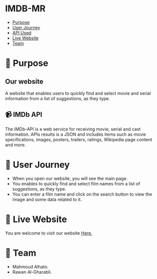# IMDB-MR
- [Purpose](#purpose)
- [User Journey](#user-journey)
- [API Used](#API)
- [Live Website](#live-website)
- [Team](#team)

# :pushpin: Purpose <span id='purpose'></span>

## Our website

A website that enables users to quickly find and select movie and serial information from a list of suggestions, as they type.

<!-- ##  API <span id='API'></span> -->

## :video_camera: IMDb API <span id='API'></span>

The IMDb-API is a web service for receiving movie, serial and cast information. APIs results is a JSON and includes items such as movie specifications, images, posters, trailers, ratings, Wikipedia page content and more.

# :book: User Journey <span id='user-journey'></span>

- When you open our website, you will see the main page. 
- You enables to quickly find and select film names from a list of suggestions, as they type.
- You can enter a film name and click on the search button to view the image and some data related to it.


# :link: Live Website <span id='live-website'></span>

You are welcome to visit our website [Here. ](https://imdp-mr.herokuapp.com/)

# :busts_in_silhouette: Team <span id='team'></span>

- Mahmoud Alhato.
- Rawan Al-Gharabli.